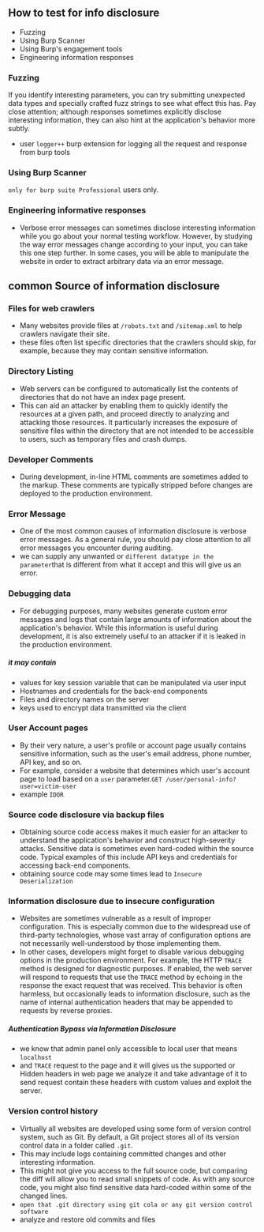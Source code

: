## How to test for info disclosure
- Fuzzing
- Using Burp Scanner
- Using Burp's engagement tools
- Engineering information responses

### Fuzzing
If you identify interesting parameters, you can try submitting unexpected data types and specially crafted fuzz strings to see what effect this has. Pay close attention; although responses sometimes explicitly disclose interesting information, they can also hint at the application's behavior more subtly.
- user `logger++` burp extension for logging all the request and response from burp tools

### Using Burp Scanner
`only for burp suite Professional` users only.

### Engineering informative responses
- Verbose error messages can sometimes disclose interesting information while you go about your normal testing workflow. However, by studying the way error messages change according to your input, you can take this one step further. In some cases, you will be able to manipulate the website in order to extract arbitrary data via an error message.

## common Source of information disclosure

### Files for web crawlers
- Many websites provide files at `/robots.txt` and `/sitemap.xml` to help crawlers navigate their site.
- these files often list specific directories that the crawlers should skip, for example, because they may contain sensitive information.

### Directory Listing
- Web servers can be configured to automatically list the contents of directories that do not have an index page present.
- This can aid an attacker by enabling them to quickly identify the resources at a given path, and proceed directly to analyzing and attacking those resources. It particularly increases the exposure of sensitive files within the directory that are not intended to be accessible to users, such as temporary files and crash dumps.

### Developer Comments
- During development, in-line HTML comments are sometimes added to the markup. These comments are typically stripped before changes are deployed to the production environment.

### Error Message
- One of the most common causes of information disclosure is verbose error messages. As a general rule, you should pay close attention to all error messages you encounter during auditing.
- we can supply any unwanted or `different datatype in the parameter`that is different from what it accept and this will give us an error.

### Debugging data
-  For debugging purposes, many websites generate custom error messages and logs that contain large amounts of information about the application's behavior. While this information is useful during development, it is also extremely useful to an attacker if it is leaked in the production environment.
##### it may contain
- values for key session variable that can be manipulated via user input
- Hostnames and credentials for the back-end components
- Files and directory names on the server
- keys used to encrypt data transmitted via the client
### User Account pages
- By their very nature, a user's profile or account page usually contains sensitive information, such as the user's email address, phone number, API key, and so on.
- For example, consider a website that determines which user's account page to load based on a `user` parameter.`GET /user/personal-info?user=victim-user`
- example `IDOR`

### Source code disclosure via backup files
- Obtaining source code access makes it much easier for an attacker to understand the application's behavior and construct high-severity attacks. Sensitive data is sometimes even hard-coded within the source code. Typical examples of this include API keys and credentials for accessing back-end components.
- obtaining source code may some times lead to `Insecure Deserialization`

### Information disclosure due to insecure configuration
- Websites are sometimes vulnerable as a result of improper configuration. This is especially common due to the widespread use of third-party technologies, whose vast array of configuration options are not necessarily well-understood by those implementing them.
- In other cases, developers might forget to disable various debugging options in the production environment. For example, the HTTP `TRACE` method is designed for diagnostic purposes. If enabled, the web server will respond to requests that use the `TRACE` method by echoing in the response the exact request that was received. This behavior is often harmless, but occasionally leads to information disclosure, such as the name of internal authentication headers that may be appended to requests by reverse proxies.
##### Authentication Bypass via Information Disclosure
- we know that admin panel only accessible to local user that means `localhost`
- and `TRACE` request to the page and it will gives us the supported or Hidden headers in web page we analyze it and take advantage of it to send request contain these headers with custom values and exploit the server.

### Version control history
- Virtually all websites are developed using some form of version control system, such as Git. By default, a Git project stores all of its version control data in a folder called `.git`.
- This may include logs containing committed changes and other interesting information.
- This might not give you access to the full source code, but comparing the diff will allow you to read small snippets of code. As with any source code, you might also find sensitive data hard-coded within some of the changed lines.
- `open that .git directory using git cola or any git version control software`
- analyze and restore old commits and files